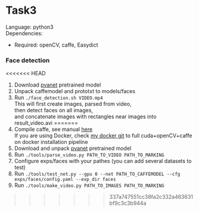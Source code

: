 # Task3
Language: python3 \
Dependencies:
* Required: openCV, caffe, Easydict

### Face detection
<<<<<<< HEAD
1. Download [pvanet](https://drive.google.com/open?id=0Bwbjnpfi3crQcXpkdFVSdS12VE0) pretrained model
2. Unpack caffemodel and prototxt to models/faces
3. Run ```./face_detection.sh VIDEO.mp4``` \
   This will first create images, parsed from video, \
   then detect faces on all images, \
   and concatenate images with rectangles near images into result_video.avi
=======
1. Compile caffe, see manual [here](http://caffe.berkeleyvision.org/installation.html) \
   If you are using Docker, check [my docker git](https://github.com/abelyaev-vmk/admin/tree/master/dockerfiles) to full cuda+openCV+caffe on docker installation pipeline
2. Download and unpack [pvanet](https://drive.google.com/open?id=0Bwbjnpfi3crQcXpkdFVSdS12VE0) pretrained model
3. Run ```./tools/parse_video.py PATH_TO_VIDEO PATH_TO_MARKING```
4. Configure exps/faces with your pathes (you can add several datasets to test)
5. Run ```./tools/test_net.py --gpu 0 --net PATH_TO_CAFFEMODEL --cfg exps/faces/config.yaml --exp_dir faces```
6. Run ```./tools/make_video.py PATH_TO_IMAGES PATH_TO_MARKING```
>>>>>>> 337a747551cc38fa2c332a463631bf9c3c3b944a
